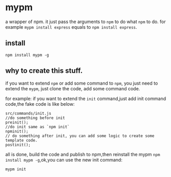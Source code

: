 # mypm

a wrapper of npm. it just pass the arguments to `npm` to do what `npm` to do. for example `mypm install express` equals to `npm install express`.


## install

    npm install mypm -g

## why to create this stuff.

if you want to extend `npm` or add some command to `npm`, you just need to extend the `mypm`, just clone the code, add some command code.

for example: if you want to extend the `init` command,just add init command code,the fake code is like below:

    src/commands/init.js
    //do something before init
    preinit();
    //do init same as `npm init`
    npminit();
    // do something after init, you can add some logic to create some template code.
    postinit();

all is done, build the code and publish to npm,then reinstall the mypm `npm install mypm -g`,ok,you can use the new init command:

    mypm init
    


